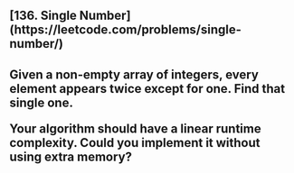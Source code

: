 <h2>[136. Single Number](https://leetcode.com/problems/single-number/)<h2>

Given a non-empty array of integers, every element appears twice except for one. Find that single one.

<p>Your algorithm should have a linear runtime complexity. Could you implement it without using extra memory?</p>